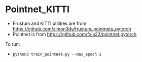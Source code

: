 # Pointnet_KITTI

- Frustum and KITTI utilities are from https://github.com/simon3dv/frustum_pointnets_pytorch
- Pointnet is from https://github.com/fxia22/pointnet.pytorch

To run:
- `python3 train_pointnet.py --max_epoch 2`